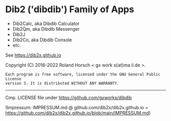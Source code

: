 # Dib2 ('dibdib') Family of Apps

- Dib2Calc, aka Dibdib Calculator
- Dib2Qm, aka Dibdib Messenger
- Dib2J
- Dib2Co, aka Dibdib Console
- etc.

See https://dib2x.github.io

Copyright (C) 2016-2022  Roland Horsch < gx work
s{at}ma il.de >.

    Each program is free software, licensed under the GNU General Public License
    version 3. It is distributed WITHOUT ANY WARRANTY.

-----

Cmp. LICENSE file under
https://github.com/gxworks/dibdib

(Impressum: IMPRESSUM.md @ github.com/dib2x/dib2x.github.io = https://github.com/dib2x/dib2x.github.io/blob/main/IMPRESSUM.md)
